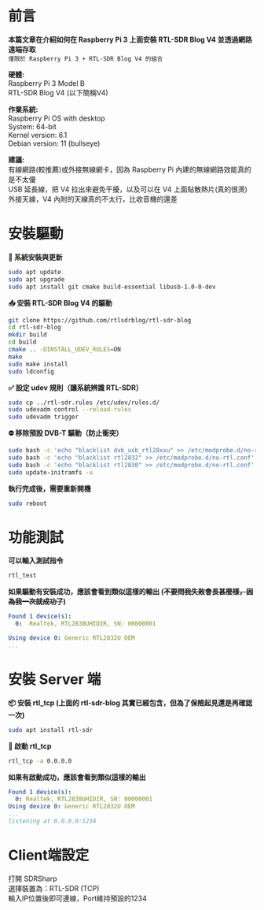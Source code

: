 # 前言
**本篇文章在介紹如何在 Raspberry Pi 3 上面安裝 RTL-SDR Blog V4 並透過網路遠端存取**  
`僅限於 Raspberry Pi 3 + RTL-SDR Blog V4 的組合`  

**硬體:**  
Raspberry Pi 3 Model B  
RTL-SDR Blog V4 (以下簡稱V4)  

**作業系統:**  
Raspberry Pi OS with desktop  
System: 64-bit  
Kernel version: 6.1  
Debian version: 11 (bullseye)  

**建議:**  
有線網路(較推薦)或外接無線網卡，因為 Raspberry Pi 內建的無線網路效能真的是不太優  
USB 延長線，把 V4 拉出來避免干擾，以及可以在 V4 上面貼散熱片(真的很燙)  
外接天線，V4 內附的天線真的不太行，比收音機的還差  

# 安裝驅動
**🧱 系統安裝與更新** 
```bash
sudo apt update
sudo apt upgrade
sudo apt install git cmake build-essential libusb-1.0-0-dev
```
  
**📥 安裝 RTL-SDR Blog V4 的驅動** 
```bash
git clone https://github.com/rtlsdrblog/rtl-sdr-blog
cd rtl-sdr-blog
mkdir build
cd build
cmake .. -DINSTALL_UDEV_RULES=ON
make
sudo make install
sudo ldconfig
```
  
**✅ 設定 udev 規則（讓系統辨識 RTL-SDR）**
```bash
sudo cp ../rtl-sdr.rules /etc/udev/rules.d/
sudo udevadm control --reload-rules
sudo udevadm trigger
```

**⛔ 移除預設 DVB-T 驅動（防止衝突）**
```bash
sudo bash -c 'echo "blacklist dvb_usb_rtl28xxu" >> /etc/modprobe.d/no-rtl.conf'
sudo bash -c 'echo "blacklist rtl2832" >> /etc/modprobe.d/no-rtl.conf'
sudo bash -c 'echo "blacklist rtl2830" >> /etc/modprobe.d/no-rtl.conf'
sudo update-initramfs -u
```

**執行完成後，需要重新開機**
```bash
sudo reboot
```

# 功能測試
**可以輸入測試指令**
```bash
rtl_test
```

**如果驅動有安裝成功，應該會看到類似這樣的輸出 (~~不要問我失敗會長甚麼樣，因為我一次就成功了~~)**
```yaml
Found 1 device(s):
  0:  Realtek, RTL2838UHIDIR, SN: 00000001

Using device 0: Generic RTL2832U OEM
...
```

# 安裝 Server 端
**📦 安裝 rtl_tcp (上面的 rtl-sdr-blog 其實已經包含，但為了保險起見還是再確認一次)**  
```bash
sudo apt install rtl-sdr
```

**🚀 啟動 rtl_tcp**
```bash
rtl_tcp -a 0.0.0.0
```

**如果有啟動成功，應該會看到類似這樣的輸出**
```yaml
Found 1 device(s):
  0: Realtek, RTL2838UHIDIR, SN: 00000001
Using device 0: Generic RTL2832U OEM
...
listening at 0.0.0.0:1234
```

# Client端設定
打開 SDRSharp  
選擇裝置為：RTL-SDR (TCP)  
輸入IP位置後即可連線，Port維持預設的1234  






